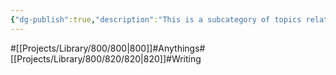 ```yaml
---
{"dg-publish":true,"description":"This is a subcategory of topics related to writing that can be about anything. The main purpose of this category is to archive articles that don't exist here and have been published on other platforms, such as LinkedIn..","permalink":"/projects/library/800/820/820/","dgPassFrontmatter":true,"noteIcon":"0","created":"2024-04-29T17:34:31.527+09:00","updated":"2024-06-20T03:49:38.094+09:00"}
---
```


#[[Projects/Library/800/800\|800]]#Anythings#[[Projects/Library/800/820/820\|820]]#Writing